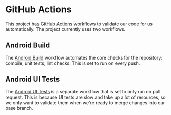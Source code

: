 # GitHub Actions

This project has [GitHub Actions](https://github.com/features/actions) workflows to validate our code for us automatically. The project currently uses two workflows. 

## Android Build

The [Android Build](/.github/workflows/lint_checks.yml) workflow automates the core checks for the repository: compile, unit tests, lint checks. This is set to run on every push. 

## Android UI Tests

The [Android UI Tests](/.github/workflows/design_system_tests.yml) is a separate workflow that is set to only run on pull request. This is because UI tests are slow and take up a lot of resources, so we only want to validate them when we're ready to merge changes into our base branch. 
